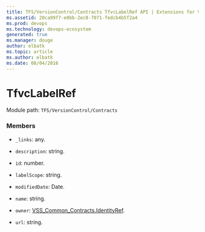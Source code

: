 ```yaml
---
title: TFS/VersionControl/Contracts TfvcLabelRef API | Extensions for Visual Studio Team Services
ms.assetid: 20ca99f7-e0bb-2ec8-7071-fedcb4b5f2a4
ms.prod: devops
ms.technology: devops-ecosystem
generated: true
ms.manager: douge
author: elbatk
ms.topic: article
ms.author: elbatk
ms.date: 08/04/2016
---
```


# TfvcLabelRef

Module path: `TFS/VersionControl/Contracts`


### Members

* `_links`: any. 

* `description`: string. 

* `id`: number. 

* `labelScope`: string. 

* `modifiedDate`: Date. 

* `name`: string. 

* `owner`: [VSS_Common_Contracts.IdentityRef](../../../VSS/WebApi/Contracts/IdentityRef.md). 

* `url`: string. 

